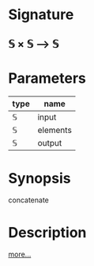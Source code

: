 # Signature
## 𝕊 × 𝕊 ⟶ 𝕊

# Parameters

| type | name |
|------|------|
|𝕊|input|
|𝕊|elements|
|𝕊|output|

# Synopsis
concatenate

# Description

[more...](https://en.wikipedia.org/wiki/Array_data_structure)